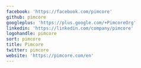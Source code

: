 ```yaml
---
facebook: 'https://facebook.com/pimcore'
github: pimcore
googleplus: 'https://plus.google.com/+PimcoreOrg'
linkedin: 'https://linkedin.com/company/pimcore'
logohandle: pimcore
sort: pimcore
title: Pimcore
twitter: pimcore
website: 'https://pimcore.com/en'
---
```


